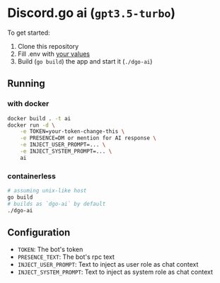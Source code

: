 # Discord.go ai (`gpt3.5-turbo`)

To get started:

1. Clone this repository
2. Fill .env with [your values](#configuration)
3. Build (`go build`) the app and start it (`./dgo-ai`)

## Running

### with docker
```bash
docker build . -t ai
docker run -d \
    -e TOKEN=your-token-change-this \
    -e PRESENCE=DM or mention for AI response \
    -e INJECT_USER_PROMPT=... \
    -e INJECT_SYSTEM_PROMPT=... \
    ai
```

### containerless
```bash
# assuming unix-like host
go build
# builds as `dgo-ai` by default
./dgo-ai
```

## Configuration
- `TOKEN`: The bot's token
- `PRESENCE_TEXT`: The bot's rpc text
- `INJECT_USER_PROMPT`: Text to inject as user role as chat context
- `INJECT_SYSTEM_PROMPT`: Text to inject as system role as chat context
